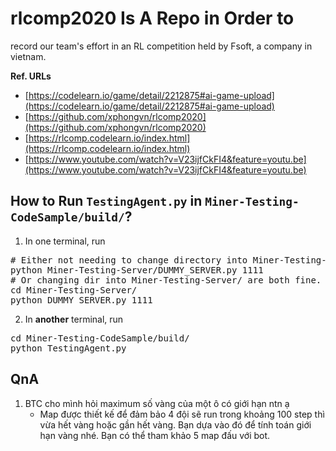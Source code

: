 # rlcomp2020 Is A Repo in Order to
record our team's effort in an RL competition held by Fsoft, a company in vietnam.

<b>Ref. URLs</b>
- [https://codelearn.io/game/detail/2212875#ai-game-upload](https://codelearn.io/game/detail/2212875#ai-game-upload)
- [https://github.com/xphongvn/rlcomp2020](https://github.com/xphongvn/rlcomp2020)
- [https://rlcomp.codelearn.io/index.html](https://rlcomp.codelearn.io/index.html)
- [https://www.youtube.com/watch?v=V23ijfCkFI4&feature=youtu.be](https://www.youtube.com/watch?v=V23ijfCkFI4&feature=youtu.be)

## How to Run <code>TestingAgent.py</code> in <code>Miner-Testing-CodeSample/build/</code>?
01. In one terminal, run 
<pre>
# Either not needing to change directory into Miner-Testing-Server/
python Miner-Testing-Server/DUMMY_SERVER.py 1111
# Or changing dir into Miner-Testing-Server/ are both fine.
cd Miner-Testing-Server/
python DUMMY_SERVER.py 1111
</pre>
02. In <b>another</b> terminal, run
<pre>
cd Miner-Testing-CodeSample/build/
python TestingAgent.py
</pre>

## QnA
01. BTC cho mình hỏi maximum số vàng của một ô có giới hạn ntn ạ
    - Map được thiết kế để đảm bảo 4 đội sẽ run trong khoảng 100 step thì vừa hết vàng hoặc gần hết vàng.
Bạn dựa vào đó để tính toán giới hạn vàng nhé. Bạn có thể tham khảo 5 map đấu với bot.
